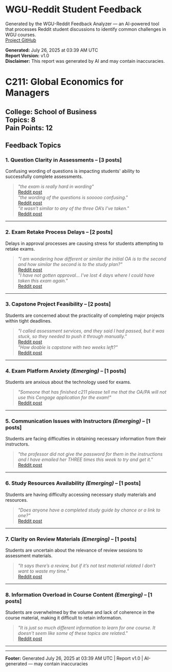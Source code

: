 # WGU-Reddit Student Feedback

Generated by the WGU-Reddit Feedback Analyzer — an AI-powered tool that processes Reddit student discussions to identify common challenges in WGU courses.  
[Project GitHub](https://wgudataninja.github.io/wgu-reddit-monitoring-pipeline/)

**Generated:** July 26, 2025 at 03:39 AM UTC  
**Report Version:** v1.0  
**Disclaimer:** This report was generated by AI and may contain inaccuracies.  
# C211: Global Economics for Managers
**College:** School of Business  
**Topics:** 8  
**Pain Points:** 12  
---
## Feedback Topics
### 1. Question Clarity in Assessments – [3 posts]
Confusing wording of questions is impacting students' ability to successfully complete assessments.  
> _"the exam is really hard in wording"_  
> [Reddit post](https://reddit.com/comments/1limtxp)  
> _"the wording of the questions is sooooo confusing."_  
> [Reddit post](https://reddit.com/comments/1b7uvxy)  
> _"it wasn’t similar to any of the three OA’s I’ve taken."_  
> [Reddit post](https://reddit.com/comments/1m2hl4r)  
---
### 2. Exam Retake Process Delays – [2 posts]
Delays in approval processes are causing stress for students attempting to retake exams.  
> _"I am wondering how different or similar the initial OA is to the second and how similar the second is to the study plan?"_  
> [Reddit post](https://reddit.com/comments/1l4gd5s)  
> _"I have not gotten approval... I've lost 4 days where I could have taken this exam again."_  
> [Reddit post](https://reddit.com/comments/1i5z4ev)  
---
### 3. Capstone Project Feasibility – [2 posts]
Students are concerned about the practicality of completing major projects within tight deadlines.  
> _"I called assessment services, and they said I had passed, but it was stuck, so they needed to push it through manually."_  
> [Reddit post](https://reddit.com/comments/1lu24vq)  
> _"How doable is capstone with two weeks left?"_  
> [Reddit post](https://reddit.com/comments/1l8fui8)  
---
### 4. Exam Platform Anxiety _(Emerging)_ – [1 posts]
Students are anxious about the technology used for exams.  
> _"Someone that has finished c211 please tell me that the OA/PA will not use this Cengage application for the exam!"_  
> [Reddit post](https://reddit.com/comments/1jfi5qu)  
---
### 5. Communication Issues with Instructors _(Emerging)_ – [1 posts]
Students are facing difficulties in obtaining necessary information from their instructors.  
> _"the professor did not give the password for them in the instructions and I have emailed her THREE times this week to try and get it."_  
> [Reddit post](https://reddit.com/comments/1e12ncu)  
---
### 6. Study Resources Availability _(Emerging)_ – [1 posts]
Students are having difficulty accessing necessary study materials and resources.  
> _"Does anyone have a completed study guide by chance or a link to one?"_  
> [Reddit post](https://reddit.com/comments/1kqiw9n)  
---
### 7. Clarity on Review Materials _(Emerging)_ – [1 posts]
Students are uncertain about the relevance of review sessions to assessment materials.  
> _"It says there’s a review, but if it’s not test material related I don’t want to waste my time."_  
> [Reddit post](https://reddit.com/comments/1lepdi1)  
---
### 8. Information Overload in Course Content _(Emerging)_ – [1 posts]
Students are overwhelmed by the volume and lack of coherence in the course material, making it difficult to retain information.  
> _"It is just so much different information to learn for one course. It doesn't seem like some of these topics are related."_  
> [Reddit post](https://reddit.com/comments/1lxxu02)  
---
---
**Footer:** Generated July 26, 2025 at 03:39 AM UTC | Report v1.0 | AI-generated — may contain inaccuracies  